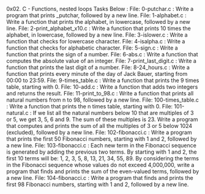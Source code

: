 0x02. C - Functions, nested loops Tasks Below :
File: 0-putchar.c : Write a program that prints _putchar, followed by a new line.
File: 1-alphabet.c : Write a function that prints the alphabet, in lowercase, followed by a new line.
File: 2-print_alphabet_x10.c : Write a function that prints 10 times the alphabet, in lowercase, followed by a new line.
File: 3-islower.c : Write a function that checks for lowercase character.
File: 4-isalpha.c : Write a function that checks for alphabetic character.
File: 5-sign.c : Write a function that prints the sign of a number.
File: 6-abs.c : Write a function that computes the absolute value of an integer.
File: 7-print_last_digit.c : Write a function that prints the last digit of a number.
File: 8-24_hours.c : Write a function that prints every minute of the day of Jack Bauer, starting from 00:00 to 23:59.
File: 9-times_table.c : Write a function that prints the 9 times table, starting with 0.
File: 10-add.c : Write a function that adds two integers and returns the result.
File: 11-print_to_98.c : Write a function that prints all natural numbers from n to 98, followed by a new line.
File: 100-times_table.c : Write a function that prints the n times table, starting with 0.
File: 101-natural.c : If we list all the natural numbers below 10 that are multiples of 3 or 5, we get 3, 5, 6 and 9. The sum of these multiples is 23. Write a program that computes and prints the sum of all the multiples of 3 or 5 below 1024 (excluded), followed by a new line.
File: 102-fibonacci.c : Write a program that prints the first 50 Fibonacci numbers, starting with 1 and 2, followed by a new line.
File: 103-fibonacci.c : Each new term in the Fibonacci sequence is generated by adding the previous two terms. By starting with 1 and 2, the first 10 terms will be: 1, 2, 3, 5, 8, 13, 21, 34, 55, 89. By considering the terms in the Fibonacci sequence whose values do not exceed 4,000,000, write a program that finds and prints the sum of the even-valued terms, followed by a new line.
File: 104-fibonacci.c : Write a program that finds and prints the first 98 Fibonacci numbers, starting with 1 and 2, followed by a new line.
